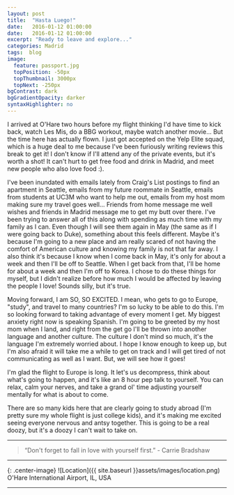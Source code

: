 ```yaml
---
layout: post
title:  "Hasta Luego!"
date:   2016-01-12 01:00:00
date:   2016-01-12 01:00:00
excerpt: "Ready to leave and explore..."
categories: Madrid
tags:  blog
image:
  feature: passport.jpg
  topPosition: -50px
  topThumbnail: 3000px
  topNext: -250px
bgContrast: dark
bgGradientOpacity: darker
syntaxHighlighter: no
---
```


I arrived at O'Hare two hours before my flight thinking I'd have time to kick back, watch Les Mis, do a BBG workout, maybe watch another movie... But the time here has actually flown. I just got accepted on the Yelp Elite squad, which is a huge deal to me because I've been furiously writing reviews this break to get it! I don't know if I'll attend any of the private events, but it's worth a shot! It can't hurt to get free food and drink in Madrid, and meet new people who also love food :).

I've been inundated with emails lately from Craig's List postings to find an apartment in Seattle, emails from my future roommate in Seattle, emails from students at UC3M who want to help me out, emails from my host mom making sure my travel goes well... Friends from home message me well wishes and friends in Madrid message me to get my butt over there. I've been trying to answer all of this along with spending as much time with my family as I can. Even though I will see them again in May (the same as if I were going back to Duke), something about this feels different. Maybe it's because I'm going to a new place and am really scared of not having the comfort of American culture and knowing my family is not that far away. I also think it's because I know when I come back in May, it's only for about a week and then I'll be off to Seattle. When I get back from that, I'll be home for about a week and then I'm off to Korea. I chose to do these things for myself, but I didn't realize before how much I would be affected by leaving the people I love! Sounds silly, but it's true.

Moving forward, I am SO, SO EXCITED. I mean, who gets to go to Europe, "study", and travel to many countries? I'm so lucky to be able to do this. I'm so looking forward to taking advantage of every moment I get. My biggest anxiety right now is speaking Spanish. I'm going to be greeted by my host mom when I land, and right from the get go I'll be thrown into another language and another culture. The culture I don't mind so much, it's the language I'm extremely worried about. I hope I know enough to keep up, but I'm also afraid it will take me a while to get on track and I will get tired of not communicating as well as I want. But, we will see how it goes!

I'm glad the flight to Europe is long. It let's us decompress, think about what's going to happen, and it's like an 8 hour pep talk to yourself. You can relax, calm your nerves, and take a grand ol' time adjusting yourself mentally for what is about to come.

There are so many kids here that are clearly going to study abroad (I'm pretty sure my whole flight is just college kids), and it's making me excited seeing everyone nervous and antsy together. This is going to be a real doozy, but it's a doozy I can't wait to take on.

<hr>

<blockquote class="largeQuote">“Don't forget to fall in love with yourself first.” - Carrie Bradshaw</blockquote>

<hr>

{: .center-image}
![Location]({{ site.baseurl }}assets/images/location.png) O'Hare International Airport, IL, USA

<hr>
